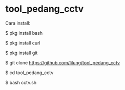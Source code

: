 # tool_pedang_cctv

Cara install:

$ pkg install bash

$ pkg install curl

$ pkg install git

$ git clone https://github.com/lilung/tool_pedang_cctv

$ cd tool_pedang_cctv

$ bash cctv.sh


